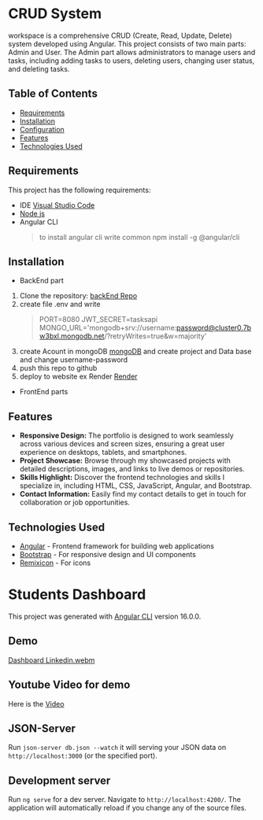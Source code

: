 # CRUD System

workspace is a comprehensive CRUD (Create, Read, Update, Delete) system developed using Angular. This project consists of two main parts: Admin and User. The Admin part allows administrators to manage users and tasks, including adding tasks to users, deleting users, changing user status, and deleting tasks.

## Table of Contents

- [Requirements](#requirements)
- [Installation](#installation)
- [Configuration](configuration)
- [Features](#features)
- [Technologies Used](#technologies-used)


## Requirements

This project has the following requirements:

- IDE [Visual Studio Code](https://code.visualstudio.com/)
- [Node js](https://nodejs.org/en)
- Angular CLI
  > to install angular cli write common
  > npm install -g @angular/cli

## Installation

- BackEnd part
  
1. Clone the repository: [backEnd Repo](https://github.com/motharwat9/CRUD-BackEnd)
2. create file .env and write
   > PORT=8080
   > JWT_SECRET=tasksapi
   > MONGO_URL='mongodb+srv://username:password@cluster0.7bw3bxl.mongodb.net/?retryWrites=true&w=majority'
3. create Acount in mongoDB [mongoDB](https://cloud.mongodb.com/) and create project and Data base
   and change username-password
4. push this repo to github
5. deploy to website ex Render [Render](https://render.com/)

- FrontEnd parts

## Features

- **Responsive Design:** The portfolio is designed to work seamlessly across various devices and screen sizes, ensuring a great user experience on desktops, tablets, and smartphones.
- **Project Showcase:** Browse through my showcased projects with detailed descriptions, images, and links to live demos or repositories.
- **Skills Highlight:** Discover the frontend technologies and skills I specialize in, including HTML, CSS, JavaScript, Angular, and Bootstrap.
- **Contact Information:** Easily find my contact details to get in touch for collaboration or job opportunities.

## Technologies Used

- [Angular](https://angular.io) - Frontend framework for building web applications
- [Bootstrap](https://getbootstrap.com) - For responsive design and UI components
- [Remixicon](https://remixicon.com) - For icons
# Students Dashboard

This project was generated with [Angular CLI](https://github.com/angular/angular-cli) version 16.0.0.

## Demo

[Dashboard Linkedin.webm](https://github.com/ahmedelayk/Student-Dashboard/assets/50213964/9dbe4ea5-3880-4846-9d19-9fbe6f114d00)


## Youtube Video for demo
Here is the [Video](https://youtu.be/fpN78FWQJZ0)
## JSON-Server

Run `json-server db.json --watch` it will serving your JSON data on `http://localhost:3000` (or the specified port).

## Development server

Run `ng serve` for a dev server. Navigate to `http://localhost:4200/`. The application will automatically reload if you change any of the source files.
